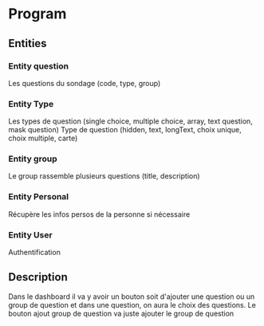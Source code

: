 # Program

## Entities

### Entity question
Les questions du sondage (code, type, group)

### Entity Type
Les types de question (single choice, multiple choice, array, text question, mask question)
Type de question (hidden, text, longText, choix unique, choix multiple, carte)

### Entity group
Le group rassemble plusieurs questions (title, description)

### Entity Personal
Récupère les infos persos de la personne si nécessaire

### Entity User
Authentification

## Description 
Dans le dashboard il va y avoir un bouton soit d'ajouter une question ou un group de question et dans une question,
on aura le choix des questions. Le bouton ajout group de question va juste ajouter le group de question
